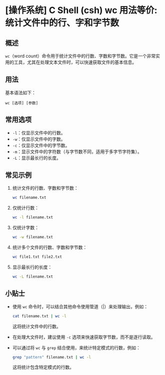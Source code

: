 # [操作系统] C Shell (csh) wc 用法等价: 统计文件中的行、字和字节数

## 概述
`wc`（word count）命令用于统计文件中的行数、字数和字节数。它是一个非常实用的工具，尤其在处理文本文件时，可以快速获取文件的基本信息。

## 用法
基本语法如下：
```
wc [选项] [参数]
```

## 常用选项
- `-l`：仅显示文件中的行数。
- `-w`：仅显示文件中的字数。
- `-c`：仅显示文件中的字节数。
- `-m`：显示文件中的字符数（与字节数不同，适用于多字节字符集）。
- `-L`：显示最长行的长度。

## 常见示例
1. 统计文件的行数、字数和字节数：
   ```bash
   wc filename.txt
   ```

2. 仅统计行数：
   ```bash
   wc -l filename.txt
   ```

3. 仅统计字数：
   ```bash
   wc -w filename.txt
   ```

4. 统计多个文件的行数、字数和字节数：
   ```bash
   wc file1.txt file2.txt
   ```

5. 显示最长行的长度：
   ```bash
   wc -L filename.txt
   ```

## 小贴士
- 使用 `wc` 命令时，可以结合其他命令使用管道（|）来处理输出，例如：
  ```bash
  cat filename.txt | wc -l
  ```
  这将统计文件中的行数。

- 在处理大文件时，建议使用 `-c` 选项来快速获取字节数，而不是逐行读取。

- 可以通过将 `wc` 与 `grep` 结合使用，来统计特定模式的行数，例如：
  ```bash
  grep "pattern" filename.txt | wc -l
  ```
  这将统计包含特定模式的行数。